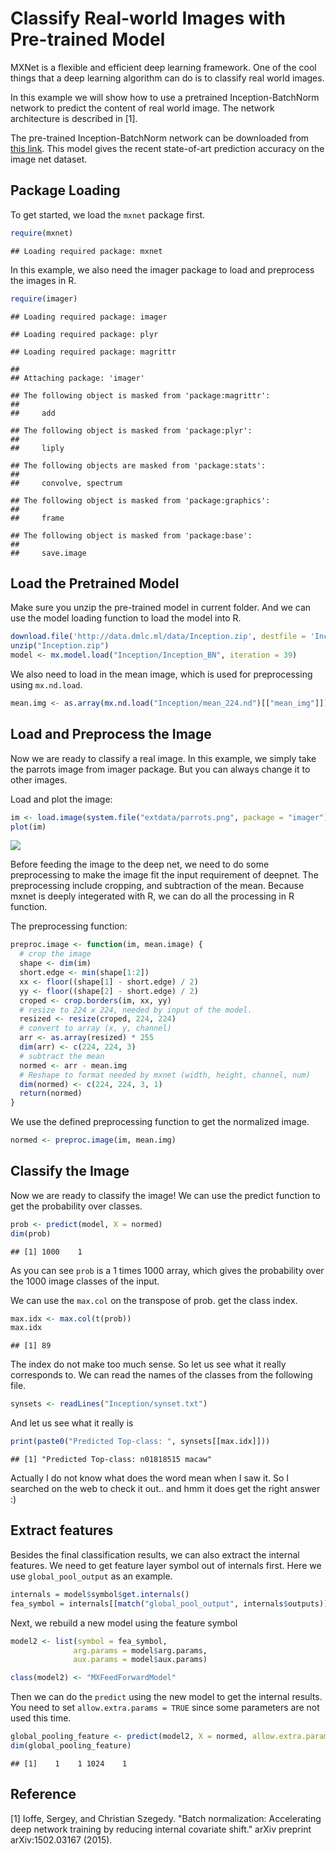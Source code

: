 # Classify Real-world Images with Pre-trained Model


MXNet is a flexible and efficient deep learning framework. One of the cool things that a deep learning
algorithm can do is to classify real world images.

In this example we will show how to use a pretrained Inception-BatchNorm network to predict the content of
real world image. The network architecture is described in [1].

The pre-trained Inception-BatchNorm network can be downloaded from [this link](http://data.mxnet.io/mxnet/data/Inception.zip).
This model gives the recent state-of-art prediction accuracy on the image net dataset.

## Package Loading

To get started, we load the `mxnet` package first.


```r
require(mxnet)
```

```
## Loading required package: mxnet
```

In this example, we also need the imager package to load and preprocess the images in R.


```r
require(imager)
```

```
## Loading required package: imager
```

```
## Loading required package: plyr
```

```
## Loading required package: magrittr
```

```
## 
## Attaching package: 'imager'
```

```
## The following object is masked from 'package:magrittr':
## 
##     add
```

```
## The following object is masked from 'package:plyr':
## 
##     liply
```

```
## The following objects are masked from 'package:stats':
## 
##     convolve, spectrum
```

```
## The following object is masked from 'package:graphics':
## 
##     frame
```

```
## The following object is masked from 'package:base':
## 
##     save.image
```

## Load the Pretrained Model


Make sure you unzip the pre-trained model in current folder. And we can use the model
loading function to load the model into R.


```r
download.file('http://data.dmlc.ml/data/Inception.zip', destfile = 'Inception.zip')
unzip("Inception.zip")
model <- mx.model.load("Inception/Inception_BN", iteration = 39)
```

We also need to load in the mean image, which is used for preprocessing using ```mx.nd.load```.


```r
mean.img <- as.array(mx.nd.load("Inception/mean_224.nd")[["mean_img"]])
```

## Load and Preprocess the Image

Now we are ready to classify a real image. In this example, we simply take the parrots image
from imager package. But you can always change it to other images.

Load and plot the image:


```r
im <- load.image(system.file("extdata/parrots.png", package = "imager"))
plot(im)
```

![](https://raw.githubusercontent.com/dmlc/web-data/master/mxnet/knitr/classifyRealImageWithPretrainedModel-unnamed-chunk-5-1.png)

Before feeding the image to the deep net, we need to do some preprocessing
to make the image fit the input requirement of deepnet. The preprocessing
include cropping, and subtraction of the mean.
Because mxnet is deeply integerated with R, we can do all the processing in R function.

The preprocessing function:


```r
preproc.image <- function(im, mean.image) {
  # crop the image
  shape <- dim(im)
  short.edge <- min(shape[1:2])
  xx <- floor((shape[1] - short.edge) / 2)
  yy <- floor((shape[2] - short.edge) / 2)
  croped <- crop.borders(im, xx, yy)
  # resize to 224 x 224, needed by input of the model.
  resized <- resize(croped, 224, 224)
  # convert to array (x, y, channel)
  arr <- as.array(resized) * 255
  dim(arr) <- c(224, 224, 3)
  # subtract the mean
  normed <- arr - mean.img
  # Reshape to format needed by mxnet (width, height, channel, num)
  dim(normed) <- c(224, 224, 3, 1)
  return(normed)
}
```

We use the defined preprocessing function to get the normalized image.


```r
normed <- preproc.image(im, mean.img)
```

## Classify the Image

Now we are ready to classify the image! We can use the predict function
to get the probability over classes.


```r
prob <- predict(model, X = normed)
dim(prob)
```

```
## [1] 1000    1
```

As you can see ```prob``` is a 1 times 1000 array, which gives the probability
over the 1000 image classes of the input.

We can use the ```max.col``` on the transpose of prob. get the class index.


```r
max.idx <- max.col(t(prob))
max.idx
```

```
## [1] 89
```

The index do not make too much sense. So let us see what it really corresponds to.
We can read the names of the classes from the following file.


```r
synsets <- readLines("Inception/synset.txt")
```

And let us see what it really is


```r
print(paste0("Predicted Top-class: ", synsets[[max.idx]]))
```

```
## [1] "Predicted Top-class: n01818515 macaw"
```

Actually I do not know what does the word mean when I saw it.
So I searched on the web to check it out.. and hmm it does get the right answer :)

## Extract features


Besides the final classification results, we can also extract the internal features.
We need to get feature layer symbol out of internals first. Here we use `global_pool_output`
as an example.


```r
internals = model$symbol$get.internals()
fea_symbol = internals[[match("global_pool_output", internals$outputs)]]
```

Next, we rebuild a new model using the feature symbol


```r
model2 <- list(symbol = fea_symbol,
              arg.params = model$arg.params,
              aux.params = model$aux.params)

class(model2) <- "MXFeedForwardModel"
```

Then we can do the `predict` using the new model to get the internal results.
You need to set `allow.extra.params = TRUE` since some parameters are not used this time.


```r
global_pooling_feature <- predict(model2, X = normed, allow.extra.params = TRUE)
dim(global_pooling_feature)
```

```
## [1]    1    1 1024    1
```


## Reference


[1] Ioffe, Sergey, and Christian Szegedy. "Batch normalization: Accelerating deep network training by reducing internal covariate shift." arXiv preprint arXiv:1502.03167 (2015).


<!-- INSERT SOURCE DOWNLOAD BUTTONS -->

